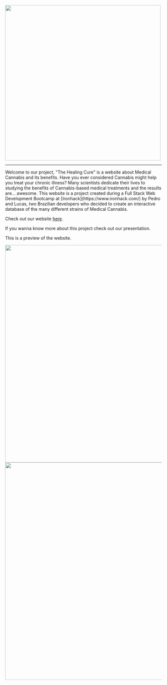 <div>
<img src="https://user-images.githubusercontent.com/110558791/190454042-4842029d-aba3-4deb-a9ab-01749a46c626.png" width="500px">
</div>
<hr>
  Welcome to our project, "The Healing Cure" is a website about Medical Cannabis and its benefits.
  Have you ever considered Cannabis might help you treat your chronic illness? Many scientists dedicate their lives to studying the benefits of Cannabis-based medical treatments and the results are... awesome. 
  This website is a project created during a Full Stack Web Development Bootcamp at  [Ironhack](https://www.ironhack.com/) by Pedro and Lucas, two Brazilian developers who decided to create an interactive database of the many different strains of Medical Cannabis.  

Check out our website [here](https://thehealingcure.netlify.app).

If you wanna know more about this project check out our presentation.

This is a preview of the website.
<div align="center">
<img src="https://user-images.githubusercontent.com/110558791/190453759-720bd8de-0f8c-4742-8d08-c9f3991ee325.png" width="700px"/>
</div>

<div align="center">
<img src="https://user-images.githubusercontent.com/110558791/190453870-7ff9da64-1478-429f-9ba9-d417b9fd5948.png" width="700px"/>
</div>
